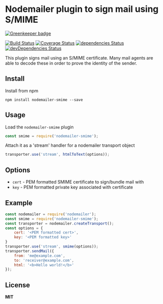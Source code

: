 # Nodemailer plugin to sign mail using S/MIME

[![Greenkeeper badge](https://badges.greenkeeper.io/gazoakley/nodemailer-smime.svg)](https://greenkeeper.io/)

[![Build Status](https://travis-ci.org/gazoakley/nodemailer-smime.svg?branch=master)](https://travis-ci.org/gazoakley/nodemailer-smime)
[![Coverage Status](https://coveralls.io/repos/github/gazoakley/nodemailer-smime/badge.svg?branch=master)](https://coveralls.io/github/gazoakley/nodemailer-smime?branch=master)
[![dependencies Status](https://david-dm.org/gazoakley/nodemailer-smime/status.svg)](https://david-dm.org/gazoakley/nodemailer-smime)
[![devDependencies Status](https://david-dm.org/gazoakley/nodemailer-smime/dev-status.svg)](https://david-dm.org/gazoakley/nodemailer-smime?type=dev)

This plugin signs mail using an S/MIME certificate. Many mail agents are able to decode these in order to prove the identity of the sender.

## Install

Install from npm

    npm install nodemailer-smime --save

## Usage

Load the `nodemailer-smime` plugin

```javascript
const smime = require('nodemailer-smime');
```

Attach it as a 'stream' handler for a nodemailer transport object

```javascript
transporter.use('stream', htmlToText(options));
```

## Options

  * `cert` - PEM formatted SMIME certificate to sign/bundle mail with
  * `key` - PEM formatted private key associated with certificate

## Example

```javascript
const nodemailer = require('nodemailer');
const smime = require('nodemailer-smime');
const transporter = nodemailer.createTransport();
const options = {
    cert: '<PEM formatted cert>',
    key: '<PEM formatted key>'
}
transporter.use('stream', smime(options));
transporter.sendMail({
    from: 'me@example.com',
    to: 'receiver@example.com',
    html: '<b>Hello world!</b>'
});
```

## License

**MIT**